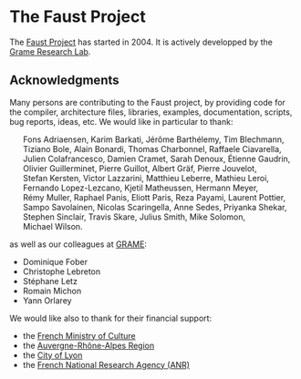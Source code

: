 # The Faust Project

The [Faust Project](https://faust.grame.fr) has started in 2004. It is actively developped by the [Grame Research Lab](https://www.grame.fr/recherche).

## Acknowledgments

Many persons are contributing to the Faust project, by providing code for the 
compiler, architecture files, libraries, examples, documentation, scripts, bug 
reports, ideas, etc. We would like in particular to thank:

<ul>
Fons&nbsp;Adriaensen, Karim&nbsp;Barkati,
Jérôme&nbsp;Barthélemy, Tim&nbsp;Blechmann, 
Tiziano&nbsp;Bole, Alain&nbsp;Bonardi, 
Thomas&nbsp;Charbonnel, Raffaele&nbsp;Ciavarella, 
Julien&nbsp;Colafrancesco, Damien&nbsp;Cramet, 
Sarah&nbsp;Denoux, Étienne&nbsp;Gaudrin, 
Olivier&nbsp;Guillerminet, Pierre&nbsp;Guillot, 
Albert&nbsp;Gräf, Pierre&nbsp;Jouvelot, 
Stefan&nbsp;Kersten, Victor&nbsp;Lazzarini, 
Matthieu&nbsp;Leberre, Mathieu&nbsp;Leroi, 
Fernando&nbsp;Lopez-Lezcano, Kjetil&nbsp;Matheussen, 
Hermann&nbsp;Meyer, Rémy&nbsp;Muller, 
Raphael&nbsp;Panis, Eliott&nbsp;Paris, 
Reza&nbsp;Payami, Laurent&nbsp;Pottier, 
Sampo&nbsp;Savolainen, Nicolas&nbsp;Scaringella, 
Anne&nbsp;Sedes, Priyanka&nbsp;Shekar, 
Stephen&nbsp;Sinclair, Travis&nbsp;Skare, 
Julius&nbsp;Smith, Mike&nbsp;Solomon, 
Michael&nbsp;Wilson.
</ul>

as well as our colleagues at [GRAME](http://grame.fr):

- Dominique Fober
- Christophe Lebreton
- Stéphane Letz
- Romain Michon
- Yann Orlarey 

We would like also to thank for their financial support:

- the [French Ministry of Culture](http://www.culture.gouv.fr/)
- the [Auvergne-Rhône-Alpes Region](https://www.auvergnerhonealpes.fr/)
- the [City of Lyon](https://www.lyon.fr/)
- the [French National Research Agency (ANR)](http://www.agence-nationale-recherche.fr/)




